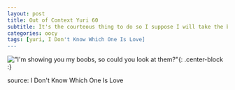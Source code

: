 ```yaml
---
layout: post
title: Out of Context Yuri 60
subtitle: It's the courteous thing to do so I suppose I will take the bullet.
categories: oocy
tags: [yuri, I Don't Know Which One Is Love]
---
```




!["I'm showing you my boobs, so could you look at them?"](https://imgur.com/RfaWc5Z.png){: .center-block :}


source: I Don't Know Which One Is Love